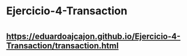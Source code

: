 # Ejercicio-4-Transaction
#
## https://eduardoajcajon.github.io/Ejercicio-4-Transaction/transaction.html

